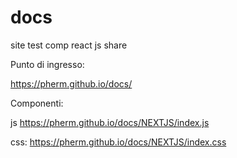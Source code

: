 # docs
site test comp react js share


Punto di ingresso:

https://pherm.github.io/docs/

Componenti:

js
https://pherm.github.io/docs/NEXTJS/index.js

css:
https://pherm.github.io/docs/NEXTJS/index.css

